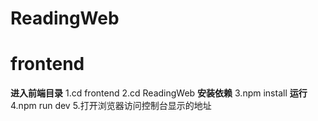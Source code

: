 # ReadingWeb

# frontend
**进入前端目录**
1.cd frontend
2.cd ReadingWeb
**安装依赖**
3.npm install
**运行**
4.npm run dev
5.打开浏览器访问控制台显示的地址
